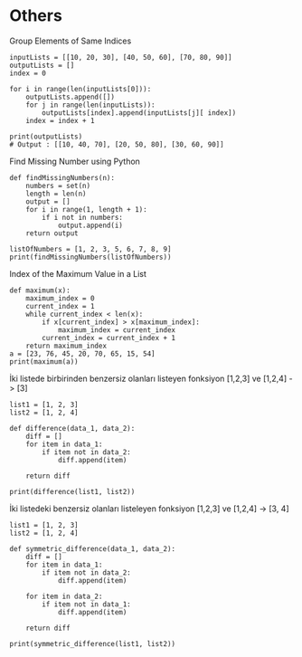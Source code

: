 # Others

Group Elements of Same Indices

```
inputLists = [[10, 20, 30], [40, 50, 60], [70, 80, 90]]
outputLists = []
index = 0

for i in range(len(inputLists[0])):
    outputLists.append([])
    for j in range(len(inputLists)):
        outputLists[index].append(inputLists[j][ index])
    index = index + 1

print(outputLists)
# Output : [[10, 40, 70], [20, 50, 80], [30, 60, 90]]
```

Find Missing Number using Python

```
def findMissingNumbers(n):
    numbers = set(n)
    length = len(n)
    output = []
    for i in range(1, length + 1):
        if i not in numbers:
            output.append(i)
    return output

listOfNumbers = [1, 2, 3, 5, 6, 7, 8, 9]
print(findMissingNumbers(listOfNumbers))
```

Index of the Maximum Value in a List

```
def maximum(x):
    maximum_index = 0
    current_index = 1
    while current_index < len(x):
        if x[current_index] > x[maximum_index]:
            maximum_index = current_index
        current_index = current_index + 1
    return maximum_index
a = [23, 76, 45, 20, 70, 65, 15, 54]
print(maximum(a))
```

İki listede birbirinden benzersiz olanları listeyen fonksiyon \[1,2,3] ve \[1,2,4] -> \[3]

```
list1 = [1, 2, 3]
list2 = [1, 2, 4]

def difference(data_1, data_2):
    diff = []
    for item in data_1:
        if item not in data_2:
            diff.append(item)

    return diff

print(difference(list1, list2))
```

İki listedeki benzersiz olanları listeleyen fonksiyon \[1,2,3] ve \[1,2,4] -> \[3, 4]

```
list1 = [1, 2, 3]
list2 = [1, 2, 4]

def symmetric_difference(data_1, data_2):
    diff = []
    for item in data_1:
        if item not in data_2:
            diff.append(item)

    for item in data_2:
        if item not in data_1:
            diff.append(item)

    return diff

print(symmetric_difference(list1, list2))
```

